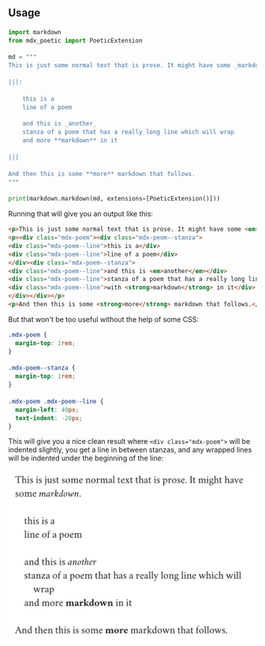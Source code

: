 ## Usage

```python
import markdown
from mdx_poetic import PoeticExtension

md = """
This is just some normal text that is prose. It might have some _markdown_.

|||:

    this is a
    line of a poem

    and this is _another_
    stanza of a poem that has a really long line which will wrap
    and more **markdown** in it

|||

And then this is some **more** markdown that follows.
"""

print(markdown.markdown(md, extensions=[PoeticExtension()]))
```

Running that will give you an output like this:

```html
<p>This is just some normal text that is prose. It might have some <em>markdown</em>.</p>
<p><div class="mdx-poem"><div class="mdx-peom--stanza">
<div class="mdx-poem--line">this is a</div>
<div class="mdx-poem--line">line of a poem</div>
</div><div class="mdx-poem--stanza">
<div class="mdx-poem--line">and this is <em>another</em></div>
<div class="mdx-poem--line">stanza of a poem that has a really long line which will wrap</div>
<div class="mdx-poem--line">with <strong>markdown</strong> in it</div>
</div></div></p>
<p>And then this is some <strong>more</strong> markdown that follows.</p>
```

But that won't be too useful without the help of some CSS:

```css
.mdx-poem {
  margin-top: 1rem;
}

.mdx-poem--stanza {
  margin-top: 1rem;
}

.mdx-poem .mdx-poem--line {
  margin-left: 40px;
  text-indent: -20px;
}
```

This will give you a nice clean result where `<div class="mdx-poem">` will be indented slightly, you get a line in between stanzas, and any wrapped lines will be indented under the beginning of the line:

![example](https://github.com/nickwynja/mdx_poetic/raw/master/example.png)
